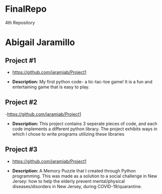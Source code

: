 # FinalRepo
4th Repository
# Abigail Jaramillo


## Project #1

- https://github.com/jaramiab/Project1

- <b>Description:</b>  My first python code- a tic-tac-toe game! It is a fun and entertaining game that is easy to play.


## Project #2

-https://github.com/jaramiab/Project1

- <b>Description:</b>  This project contains 3 seperate pieces of code, and each code implements a different python library. The project exhibits ways in which I chose to write programs utilizing these libraries


## Project #3

- https://github.com/jaramiab/Project1

- <b>Description:</b>  A Memory Puzzle that I created through Python programming. This was made as a solution to a social challenge in New Jersey: how to help the elderly prevent mental/physical diseases/disorders in New Jersey, during COVID-19/quarantine.
